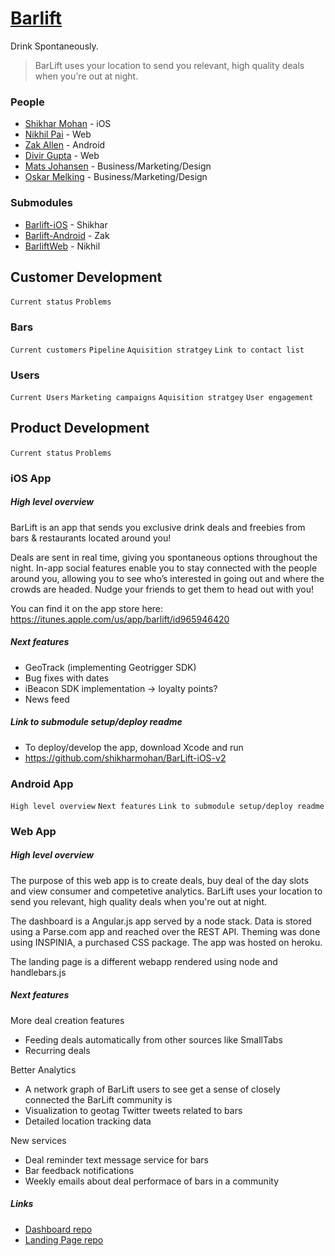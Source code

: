 [Barlift]
======

Drink Spontaneously.

>BarLift uses your location to send you relevant, high quality deals when you're out at night.

### People

* [Shikhar Mohan] - iOS 
* [Nikhil Pai] - Web
* [Zak Allen] - Android
* [Divir Gupta] - Web
* [Mats Johansen] - Business/Marketing/Design
* [Oskar Melking] - Business/Marketing/Design

### Submodules

* [Barlift-iOS] - Shikhar
* [Barlift-Android] - Zak
* [BarliftWeb] - Nikhil

[Shikhar Mohan]: https://github.com/shikharmohan/
[Nikhil Pai]: https://github.com/nikhilpi/
[Zak Allen]: https://github.com/TheZallen/
[Divir Gupta]: https://github.com/divir94/
[Mats Johansen]: https://github.com/matsglj/
[Oskar Melking]: https://github.com/oskarmelking
[Barlift-iOS]: https://github.com/shikharmohan/BarLift-iOS-v2/
[Barlift-Android]: https://github.com/TheZallen/Barlift-Android/
[BarliftWeb]: https://github.com/nikhilpi/BarliftWeb/

[Barlift]: http://www.barliftapp.com

## Customer Development
`Current status`
`Problems`

### Bars
`Current customers`
`Pipeline`
`Aquisition stratgey`
`Link to contact list`

### Users
`Current Users`
`Marketing campaigns`
`Aquisition stratgey`
`User engagement`

## Product Development
`Current status`
`Problems`

### iOS App
##### High level overview

BarLift is an app that sends you exclusive drink deals and freebies from bars & restaurants located around you!

Deals are sent in real time, giving you spontaneous options throughout the night. In-app social features enable you to stay connected with the people around you, allowing you to see who’s interested in going out and where the crowds are headed. Nudge your friends to get them to head out with you!

You can find it on the app store here: 
https://itunes.apple.com/us/app/barlift/id965946420

##### Next features
 - GeoTrack (implementing Geotrigger SDK) 
 - Bug fixes with dates
 - iBeacon SDK implementation -> loyalty points?
 - News feed

##### Link to submodule setup/deploy readme
- To deploy/develop the app, download Xcode and run
- https://github.com/shikharmohan/BarLift-iOS-v2

### Android App
`High level overview`
`Next features`
`Link to submodule setup/deploy readme`

### Web App
##### High level overview

The purpose of this web app is to create deals, buy deal of the day slots and view consumer and competetive analytics. BarLift uses your location to send you relevant, high quality deals when you're out at night.

The dashboard is a Angular.js app served by a node stack. Data is stored using a Parse.com app and reached over the REST API. Theming was done using INSPINIA, a purchased CSS package. The app was hosted on heroku.

The landing page is a different webapp rendered using node and handlebars.js

##### Next features

More deal creation features
- Feeding deals automatically from other sources like SmallTabs
- Recurring deals

Better Analytics
 - A network graph of BarLift users to see get a sense of closely connected the BarLift community is
 - Visualization to geotag Twitter tweets related to bars
 - Detailed location tracking data

New services
 - Deal reminder text message service for bars
 - Bar feedback notifications
 - Weekly emails about deal performace of bars in a community

##### Links
* [Dashboard repo](https://github.com/nikhilpi/BarliftWeb)
* [Landing Page repo](https://github.com/TheZallen/Barlift-Web)





